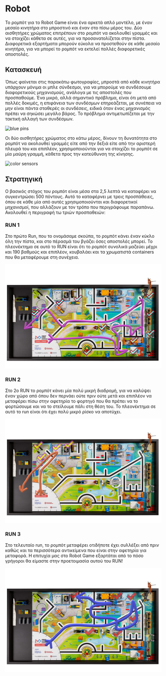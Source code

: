 
# Robot
Το ρομπότ για το Robot Game είναι ένα αρκετά απλό μοντέλο, με έναν μεσαίο κινητήρα στο μπροστινό και έναν στο πίσω μέρος του. Δύο αισθητήρες χρώματος επιτρέπουν στο ρομπότ να ακολουθεί γραμμές και να στοιχίζει κάθετα σε αυτές, για να προσανατολίζεται στην πίστα. Διαφορετικά εξαρτήματα μπορούν εύκολα να προστεθούν σε κάθε μεσαίο κινητήρα, για να μπορεί το ρομπότ να εκτελεί πολλές διαφορετικές αποστολές.

## Κατασκευή
Όπως φαίνεται στις παρακάτω φωτογραφίες, μπροστά από κάθε κινητήρα υπάρχουν μόνιμα οι μπλε σύνδεσμοι, για να μπορούμε να συνδέσουμε διαφορετικούς μηχανισμούς, ανάλογα με τις αποστολές που προσπαθούμε. Ένα μικρό, αλλά σημαντικό πρόβλημα, είναι ότι μετά από πολλές δοκιμές, η επιφάνεια των συνδέσμων επηρεάζεται, με συνέπεια να μην είναι πάντα σταθερές οι συνδέσεις, ειδικά όταν ένας μηχανισμός πρέπει να σηκώσει μεγάλο βάρος. Το πρόβλημα αντιμετωπίζεται με την τακτική αλλαγή των συνδέσμων. 

![blue pins]()

Οι δύο αισθητήρες χρώματος στο κάτω μέρος, δίνουν τη δυνατότητα στο ρομπότ να ακολουθεί γραμμές είτε από την δεξιά είτε από την αριστερή πλευρά του και επιπλέον, χρησιμοποιούνται για να στοιχίζει το ρομπότ σε μία μαύρη γραμμή, κάθετα προς την κατεύθυνση της κίνησης.

![color sensors]()

## Στρατηγική
Ο βασικός στόχος του ρομπότ είναι μέσα στα 2,5 λεπτά να καταφέρει να συγκεντρώσει 500 πόντους. Αυτό το καταφέρνει με τρεις προσπάθειες, όπου σε κάθε μία από αυτές χρησιμοποιούνται και διαφορετικοί μηχανισμοί, που αλλάζουν με τον τρόπο που περιγράφουμε παραπάνω. Ακολουθεί η περιγραφή τω τριών προσπαθειών:

### RUN 1
Στο πρώτο Run, που το ονομάσαμε σκούπα, το ρομπότ κάνει έναν κύκλο όλη την  πίστα, και στο πέρασμά του βγάζει όσες αποστολές μπορεί. Το πλεονέκτημα σε αυτό το RUN είναι ότι το ρομπότ συνολικά μαζεύει μέχρι και 190 βαθμούς και επιπλέον, κουβαλάει και τα χρωματιστά containers που θα μεταφέρουμε στη συνέχεια.

![RUN1](https://github.com/Harrikar/Moving_Minds/blob/main/Assets/run1_v2.jpg)

### RUN 2
Στο 2ο RUN το ρομπότ κάνει μία πολύ μικρή διαδρομή, για να καλύψει έναν χώρο από όπου δεν περνάει ούτε πριν ούτε μετά και επιπλέον να μεταφέρει πίσω στην αφετηρία το φορτηγό που θα πρέπει να το φορτώσουμε και να το στείλουμε πάλι στη θέση του. Το πλεονέκτημα σε αυτό το run είναι ότι έχει πολύ μικρό ρίσκο να αποτύχει. 

![RUN2](https://github.com/Harrikar/Moving_Minds/blob/main/Assets/run2.jpg)

### RUN 3
Στο τελευταίο run, το ρομπότ  μεταφέρει οτιδήποτε έχει συλλέξει από πριν καθώς και τα περισσότερα αντικείμενα που είναι στην αφετηρία για μεταφορά. Η επιτυχία μας στο Robot Game εξαρτάται από το πόσο γρήγοροι θα είμαστε στην προετοιμασία αυτού του RUN!

![RUN3](https://github.com/Harrikar/Moving_Minds/blob/main/Assets/run3.jpg)

